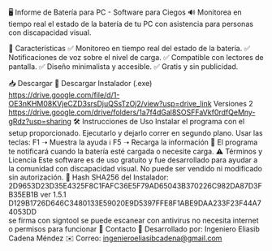 🖥️ Informe de Batería para PC - Software para Ciegos
🔊 Monitorea en tiempo real el estado de la batería de tu PC con asistencia para personas con discapacidad visual.


📌 Características
✅ Monitoreo en tiempo real del estado de la batería.
✅ Notificaciones de voz sobre el nivel de carga.
✅ Compatible con lectores de pantalla.
✅ Diseño minimalista y accesible.
✅ Gratis y sin publicidad.

📥 Descargar
🔗 Descargar Instalador (.exe)
https://drive.google.com/file/d/1-OE3nKHM08KVjeCZD3srsDjuQSsTzOj2/view?usp=drive_link
Versiones 2
https://drive.google.com/drive/folders/1a7f4dGal8SOSFFaVkf0rdfQeMny-gRdz?usp=sharing
🛠️ Instrucciones de Uso
Instalar el programa con el setup proporcionado.
Ejecutarlo y dejarlo correr en segundo plano.
Usar las teclas:
F1 ➝ Muestra la ayuda ℹ️
F5 ➝ Recarga la información 🔄
El programa te notificará cuando la batería esté cargada o necesite carga.
⚠️ Términos y Licencia
Este software es de uso gratuito y fue desarrollado para ayudar a la comunidad con discapacidad visual. No puede ser vendido ni modificado sin autorización.
🔐 Hash SHA256 del Instalador:
2D9653D23D35E4325F8C1FAFC36E5F79AD65043B370226C982DA87D3FB35EB1B
ver 1.5.1
D129B1726D646C3480133E59020E9D5397FFE8F1ABE9DAA233F23F44A74053DD       
se firma con signtool se puede escanear con antivirus no necesita internet o permisos para funcionar
📧 Contacto
👤 Desarrollado por: Ingeniero Eliasib Cadena Méndez
✉️ Correo: ingenieroeliasibcadena@gmail.com
